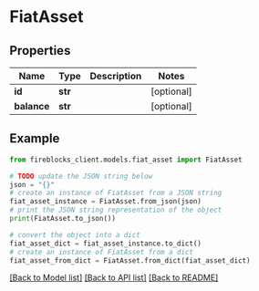 # FiatAsset


## Properties

Name | Type | Description | Notes
------------ | ------------- | ------------- | -------------
**id** | **str** |  | [optional] 
**balance** | **str** |  | [optional] 

## Example

```python
from fireblocks_client.models.fiat_asset import FiatAsset

# TODO update the JSON string below
json = "{}"
# create an instance of FiatAsset from a JSON string
fiat_asset_instance = FiatAsset.from_json(json)
# print the JSON string representation of the object
print(FiatAsset.to_json())

# convert the object into a dict
fiat_asset_dict = fiat_asset_instance.to_dict()
# create an instance of FiatAsset from a dict
fiat_asset_from_dict = FiatAsset.from_dict(fiat_asset_dict)
```
[[Back to Model list]](../README.md#documentation-for-models) [[Back to API list]](../README.md#documentation-for-api-endpoints) [[Back to README]](../README.md)


